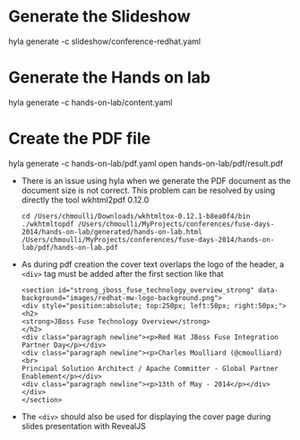# Generate the Slideshow

hyla generate -c slideshow/conference-redhat.yaml

# Generate the Hands on lab

hyla generate -c hands-on-lab/content.yaml

# Create the PDF file

hyla generate -c hands-on-lab/pdf.yaml
open hands-on-lab/pdf/result.pdf

* There is an issue using hyla when we generate the PDF document as the document size is not correct. This problem can be resolved by using directly the tool wkhtml2pdf 0.12.0

    ````
    cd /Users/chmoulli/Downloads/wkhtmltox-0.12.1-b8ea0f4/bin
    ./wkhtmltopdf /Users/chmoulli/MyProjects/conferences/fuse-days-2014/hands-on-lab/generated/hands-on-lab.html   /Users/chmoulli/MyProjects/conferences/fuse-days-2014/hands-on-lab/pdf/hands-on-lab.pdf
    ````    

* As during pdf creation the cover text overlaps the logo of the header, a `<div>` tag must be added after the first section like that
    
    ````
    <section id="strong_jboss_fuse_technology_overview_strong" data-background="images/redhat-mw-logo-background.png">
    <div style="position:absolute; top:250px; left:50px; right:50px;">
    <h2>
    <strong>JBoss Fuse Technology Overview</strong>
    </h2>
    <div class="paragraph newline"><p>Red Hat JBoss Fuse Integration Partner Day</p></div>
    <div class="paragraph newline"><p>Charles Moulliard (@cmoulliard)<br>
    Principal Solution Architect / Apache Committer - Global Partner Enablement</p></div>
    <div class="paragraph newline"><p>13th of May - 2014</p></div>
    </div>
    </section>
    ````  

* The `<div>` should also be used for displaying the cover page during slides presentation with RevealJS
